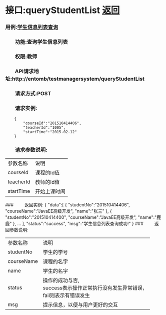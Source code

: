 # 接口:queryStudentList <a href="https://github.com/FateBerserker/is_analysis/tree/master/test6">返回</a>
### 用例:<a href="../用例/学生信息列表查询.md">学生信息列表查询</a>

### &nbsp;&nbsp;&nbsp;&nbsp;&nbsp;&nbsp;&nbsp;&nbsp;功能:查询学生信息列表
### &nbsp;&nbsp;&nbsp;&nbsp;&nbsp;&nbsp;&nbsp;&nbsp;权限:教师
### &nbsp;&nbsp;&nbsp;&nbsp;&nbsp;&nbsp;&nbsp;&nbsp;API请求地址:http://entomb/testmanagersystem/queryStudentList
### &nbsp;&nbsp;&nbsp;&nbsp;&nbsp;&nbsp;&nbsp;&nbsp;请求方式:POST
### &nbsp;&nbsp;&nbsp;&nbsp;&nbsp;&nbsp;&nbsp;&nbsp;请求实例:
	    {
			"courseId":"201510414406",
			"teacherId":"1005",
			"startTime":"2015-02-12"
	    }	
### &nbsp;&nbsp;&nbsp;&nbsp;&nbsp;&nbsp;&nbsp;&nbsp;请求参数说明:
<table cellspacing="0" style="width:600px;">
<tr>
	<td>参数名称</td>
	<td>说明</td>
</tr>
<tr>
	<td>courseId</td>
	<td>课程的Id值</td>
</tr>
<tr>
	<td>teacherId</td>
	<td>教师的Id值</td>
</tr>
<tr>
	<td>startTime</td>
	<td>开始上课时间</td>
</tr>
</table>
### &nbsp;&nbsp;&nbsp;&nbsp;&nbsp;&nbsp;&nbsp;&nbsp;返回实例:
    {
		"data":[
				{
				"studentNo":"201510414406",
				 "courseName":"JavaEE高级开发",
				 "name":"张三"
				},
				{
				 "studentNo":"201510414400",
				 "courseName":"JavaEE高级开发",
				 "name":"鹿鹿"
				},
				...
			   ],
		"status":"success",
		"msg":"学生信息列表查询成功!"
	}
### &nbsp;&nbsp;&nbsp;&nbsp;&nbsp;&nbsp;&nbsp;&nbsp;返回参数说明:
<table cellspacing="0" style="width:600px;">
<tr>
	<td>参数名称</td>
	<td>说明</td>
</tr>
<tr>
	<td>studentNo</td>
	<td>学生的学号</td>
</tr>
<tr>
	<td>courseName</td>
	<td>课程的名字</td>
</tr>
<tr>
	<td>name</td>
	<td>学生的名字</td>
</tr>
<tr>
	<td>status</td>
	<td>操作的成功与否,<br>
	success表示操作正常执行没有发生异常错误，<br>
	fail则表示有错误发生</td>
</tr>
<tr>
	<td>msg</td>
	<td>提示信息，以便与用户更好的交互</td>
</tr>
</table>
